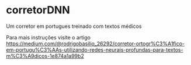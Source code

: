 # corretorDNN
Um corretor em portugues treinado com textos médicos

Para mais instruções visite o artigo https://medium.com/@rodrigobasilio_26292/corretor-ortogr%C3%A1fico-em-portugu%C3%AAs-utilizando-redes-neurais-profundas-para-textos-m%C3%A9dicos-1e874a1a99b2
